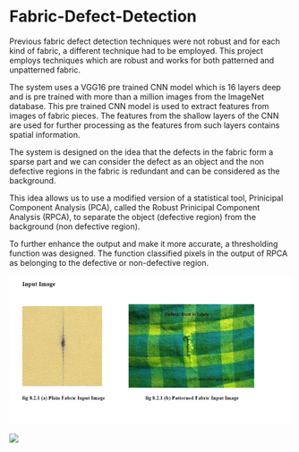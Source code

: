 # Fabric-Defect-Detection
Previous fabric defect detection techniques were not robust and for each kind of fabric, a different technique had to be employed. This project employs techniques which are robust and works for both patterned and unpatterned fabric.

The system uses a VGG16 pre trained CNN model which is 16 layers deep and is pre trained with more than a million images from the ImageNet database. This pre trained CNN model is used to extract features from images of fabric pieces. The features from the shallow layers of the CNN are used for further processing as the features from such layers contains spatial information.

The system is designed on the idea that the defects in the fabric form a sparse part and we can consider the defect as an object and the non defective regions in the fabric is redundant and can be considered as the background.

This idea allows us to use a modified version of a statistical tool, Prinicipal Component Analysis (PCA), called the Robust Prinicipal Component Analysis (RPCA), to separate the object (defective region) from the background (non defective region).

To further enhance the output and make it more accurate, a thresholding function was designed. The function classified pixels in the output of RPCA as belonging to the defective or non-defective region.

![](/Inputs.png)

![](/Final%20Output)
